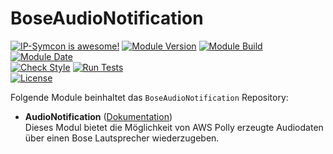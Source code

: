 # BoseAudioNotification  

[![IP-Symcon is awesome!](https://img.shields.io/badge/IP--Symcon-5.5-blue.svg)](https://www.symcon.de)
[![Module Version](https://img.shields.io/badge/Module_Version-1.00-blue.svg)]()
[![Module Build](https://img.shields.io/badge/Module_Build-2-blue.svg)]()
[![Module Date](https://img.shields.io/badge/Module_Date-20201216-blue.svg)]()  
[![Check Style](https://github.com/ubittner/BoseAudioNotification/workflows/Check%20Style/badge.svg)](https://github.com/ubittner/BoseAudioNotification/actions)
[![Run Tests](https://github.com/ubittner/BoseAudioNotification/workflows/Run%20Tests/badge.svg)](https://github.com/ubittner/BoseAudioNotification/actions)  
[![License](https://img.shields.io/badge/License-CC%20BY--NC--SA%204.0-green.svg)](https://creativecommons.org/licenses/by-nc-sa/4.0/)

Folgende Module beinhaltet das `BoseAudioNotification` Repository:

- __AudioNotification__ ([Dokumentation](AudioNotification))  
  Dieses Modul bietet die Möglichkeit von AWS Polly erzeugte Audiodaten über einen Bose Lautsprecher wiederzugeben.